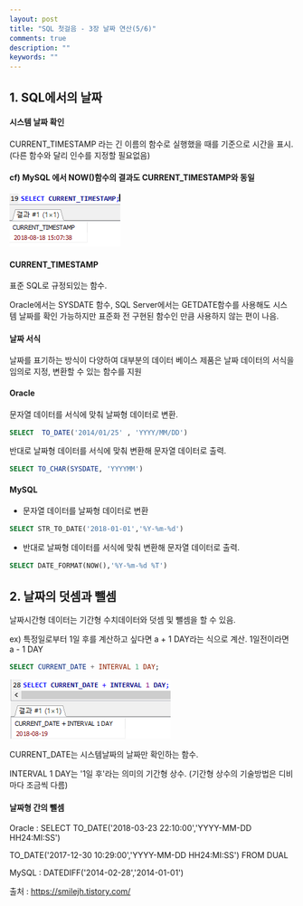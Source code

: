 ```yaml
---
layout: post
title: "SQL 첫걸음 - 3장 날짜 연산(5/6)" 
comments: true
description: ""
keywords: ""
---
```


## 1. SQL에서의 날짜 
#### 시스템 날짜 확인 
CURRENT_TIMESTAMP 라는 긴 이름의 함수로 실행했을 때를 기준으로 시간을 표시.(다른 함수와 달리 인수를 지정할 필요없음) 

#### cf) MySQL 에서 NOW()함수의 결과도 CURRENT_TIMESTAMP와 동일 

![99D2E8355B87305513](/images/sql_first_step/99D2E8355B87305513.png)

#### CURRENT_TIMESTAMP
표준 SQL로 규정되있는 함수. 

Oracle에서는 SYSDATE 함수, SQL Server에서는 GETDATE함수를 사용해도 시스템 날짜를 확인 가능하지만 표준화 전 구현된 함수인 만큼 사용하지 않는 편이 나음. 

#### 날짜 서식 
날짜를 표기하는 방식이 다양하여 대부분의 데이터 베이스 제품은 날짜 데이터의 서식을 임의로 지정, 변환할 수 있는 함수를 지원 


#### Oracle
문자열 데이터를 서식에 맞춰 날짜형 데이터로 변환.

```sql
SELECT  TO_DATE('2014/01/25' , 'YYYY/MM/DD')
```

반대로 날짜형 데이터를 서식에 맞춰 변환해 문자열 데이터로 출력.

```sql
SELECT TO_CHAR(SYSDATE, 'YYYYMM')
```

#### MySQL 

- 문자열 데이터를 날짜형 데이터로 변환

```sql
SELECT STR_TO_DATE('2018-01-01','%Y-%m-%d')
```

- 반대로 날짜형 데이터를 서식에 맞춰 변환해 문자열 데이터로 출력.

```sql
SELECT DATE_FORMAT(NOW(),'%Y-%m-%d %T')
```

## 2. 날짜의 덧셈과 뺄셈 

날짜시간형 데이터는 기간형 수치데이터와 덧셈 및 뺄셈을 할 수 있음. 

ex) 특정일로부터 1일 후를 계산하고 싶다면 a + 1 DAY라는 식으로 계산. 1일전이라면 a - 1 DAY 

```sql
SELECT CURRENT_DATE + INTERVAL 1 DAY;  
```

![99BF723A5B87308210](/images/sql_first_step/99BF723A5B87308210.png)

CURRENT_DATE는 시스템날짜의 날짜만 확인하는 함수. 

INTERVAL 1 DAY는 '1일 후'라는 의미의 기간형 상수. (기간형 상수의 기술방법은 디비마다 조금씩 다름) 

#### 날짜형 간의 뺄셈
Oracle : SELECT TO_DATE('2018-03-23 22:10:00','YYYY-MM-DD HH24:MI:SS') 

TO_DATE('2017-12-30 10:29:00','YYYY-MM-DD HH24:MI:SS') FROM DUAL

MySQL : DATEDIFF('2014-02-28','2014-01-01')


출처 : https://smilejh.tistory.com/